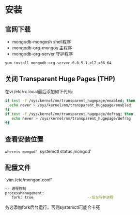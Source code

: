 # 安装
## 官网下载
+ mongodb-mongosh shell程序
+ mongodb-org-mongos 主程序
+ mongodb-org-server 守护程序

`yum install mongodb-org-server-6.0.5-1.el7.x86_64`
## 关闭 Transparent Huge Pages (THP)
在vi /etc/rc.local最后添加如下代码:
```sh
if test -f /sys/kernel/mm/transparent_hugepage/enabled; then
  echo never > /sys/kernel/mm/transparent_hugepage/enabled
fi
if test -f /sys/kernel/mm/transparent_hugepage/defrag; then
   echo never > /sys/kernel/mm/transparent_hugepage/defrag
fi
```
## 查看安装位置
`whereis mongod'
`systemctl status mongod'

## 配置文件
`vim /etc/mongod.conf'
```sh
-- 进程控制  
processManagement:
   fork: true                         --后台守护进程
```
务必添加fork后台运行，否则systemctl可能会卡死



    